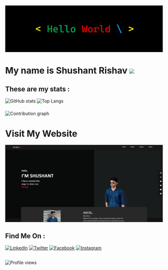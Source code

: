 
![Header](https://github.com/Rishu20/rishu20/blob/main/Screenshot%202021-11-29%20184709.png)
# My name is Shushant Rishav <img src="https://raw.githubusercontent.com/MartinHeinz/MartinHeinz/master/wave.gif" width="30px">
## These are my stats :
![GitHub stats](https://github-readme-stats.vercel.app/api?username=rishu20&show_icons=true&theme=dark)
![Top Langs](https://github-readme-stats.vercel.app/api/top-langs/?username=rishu20&theme=dark)
###
![Contribution graph](https://activity-graph.herokuapp.com/graph?username=rishu20&theme=react-dark)
# Visit My Website

[![image](https://github.com/Rishu20/rishu20/blob/main/Screenshot%202021-11-29%20200002.png)](https://rishu20.github.io)
## Find Me On :
[![LinkedIn](https://cdn-icons-png.flaticon.com/32/174/174857.png)](https://www.linkedin.com/in/shushantrishav/) [![Twitter](https://cdn-icons-png.flaticon.com/32/1312/1312142.png)](https://twitter.com/ShushantRishav) [![Facebook](https://cdn-icons-png.flaticon.com/32/733/733547.png)](https://www.facebook.com/ShushantRishav/) [![Instagram](https://cdn-icons-png.flaticon.com/32/2111/2111463.png)](https://www.instagram.com/ri.shu20/)
##
![Profile views](https://gpvc.arturio.dev/rishu20)  


